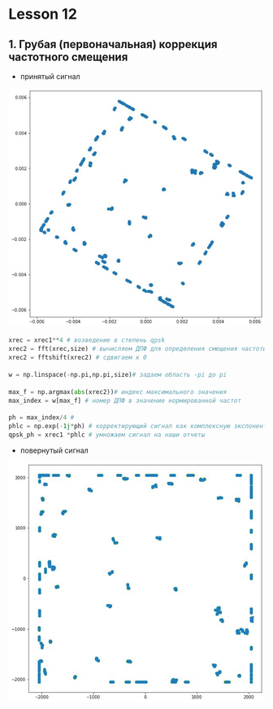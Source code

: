 # Lesson 12

## 1. Грубая (первоначальная) коррекция частотного смещения

- принятый сигнал

<img src = 'photo/orig.png'>

```py
xrec = xrec1**4 # возведение в степень qpsk
xrec2 = fft(xrec,size) # вычисляем ДПФ для определения смещения частоты
xrec2 = fftshift(xrec2) # сдвигаем к 0 

w = np.linspace(-np.pi,np.pi,size)# задаем область -pi до pi

max_f = np.argmax(abs(xrec2))# индекс максимального значения 
max_index = w[max_f] # номер ДПФ в значение нормированной частот

ph = max_index/4 # 
phlc = np.exp(-1j*ph) # корректирующий сигнал как комплексную экспоненту
qpsk_ph = xrec1 *phlc # умножаем сигнал на наши отчеты
```

- повернутый сигнал

<img src = 'photo/re.png'>